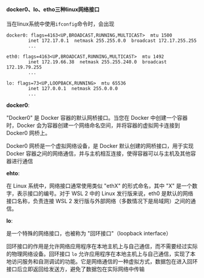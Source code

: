 #### docker0、lo、etho三种linux网络接口

当在linux系统中使用`ifconfig`命令时，会出现

```shell
docker0: flags=4163<UP,BROADCAST,RUNNING,MULTICAST>  mtu 1500
        inet 172.17.0.1  netmask 255.255.0.0  broadcast 172.17.255.255
        ...
        
eth0: flags=4163<UP,BROADCAST,RUNNING,MULTICAST>  mtu 1492
        inet 172.19.66.38  netmask 255.255.240.0  broadcast 172.19.79.255
        ...

lo: flags=73<UP,LOOPBACK,RUNNING>  mtu 65536
        inet 127.0.0.1  netmask 255.0.0.0
        ...
```

**docker0**:

"Docker0" 是 Docker 容器的默认网桥接口。当您在 Docker 中创建一个容器时，Docker 会为容器创建一个网络命名空间，并将容器的虚拟网卡连接到 Docker0 网桥上。

Docker0 网桥是一个虚拟网络设备，是 Docker 默认创建的网桥接口，用于实现 Docker 容器之间的网络通信，并与主机相互连接，使得容器可以与主机及其他容器进行通信

**ehto**:

在 Linux 系统中，网络接口通常使用类似 "ethX" 的形式命名，其中 "X" 是一个数字，表示接口的编号。对于 WSL 2 中的 Linux 发行版来说，eth0 是默认的网络接口名称，负责连接 WSL 2 发行版与外部网络（多数情况下是局域网）之间的通信。

**lo**:

是一个特殊的网络接口，也被称为 "回环接口"（loopback interface）

回环接口的作用是允许网络应用程序在本地主机上与自己通信，而不需要经过实际的物理网络设备。回环接口 `lo` 允许应用程序在本地主机上与自己通信，实现了本地访问服务和自测调试的功能。它是网络通信的一种虚拟方式，数据包在进入回环接口后立即返回给发送方，避免了数据包在实际网络中传输